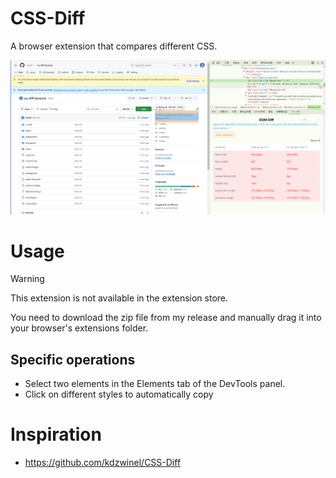 # CSS-Diff

A browser extension that compares different CSS.

![Screenshot](https://github.com/Jevin0/css-diff-devtools/blob/main/img/screenshot.png?raw=true)

# Usage

> [!WARNING]
> This extension is not available in the extension store.

You need to download the zip file from my release and manually drag it into your browser's extensions folder.

## Specific operations

- Select two elements in the Elements tab of the DevTools panel.
- Click on different styles to automatically copy

# Inspiration

+ https://github.com/kdzwinel/CSS-Diff
